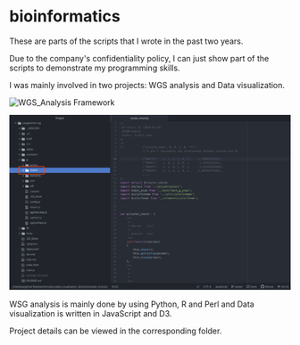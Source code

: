 # bioinformatics
These are parts of the scripts that I wrote in the past two years.

Due to the company's confidentiality policy, I can just show part of the scripts to demonstrate my programming skills.

I was mainly involved in two projects: WGS analysis and Data visualization. 

![WGS_Analysis Framework](./Sangerbiocluster)

![Data Visualization Framework](./JS_data_visualization/data_visualization_structure.png)

WSG analysis is mainly done by using Python, R and Perl and Data visualization is written in JavaScript and D3.

Project details can be viewed in the corresponding folder.
